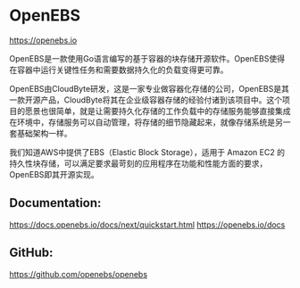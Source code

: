 
# OpenEBS
https://openebs.io

OpenEBS是一款使用Go语言编写的基于容器的块存储开源软件。OpenEBS使得在容器中运行关键性任务和需要数据持久化的负载变得更可靠。        

OpenEBS由CloudByte研发，这是一家专业做容器化存储的公司，OpenEBS是其一款开源产品，CloudByte将其在企业级容器存储的经验付诸到该项目中。这个项目的愿景也很简单，就是让需要持久化存储的工作负载中的存储服务能够直接集成在环境中，存储服务可以自动管理，将存储的细节隐藏起来，就像存储系统是另一套基础架构一样。             

我们知道AWS中提供了EBS（Elastic Block Storage），适用于 Amazon EC2 的持久性块存储，可以满足要求最苛刻的应用程序在功能和性能方面的要求，OpenEBS即其开源实现。         





## Documentation:
https://docs.openebs.io/docs/next/quickstart.html
https://openebs.io/docs


## GitHub:
https://github.com/openebs/openebs
